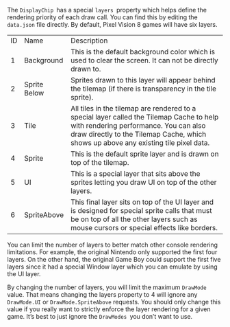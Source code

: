 The `DisplayChip `has a special `layers `property which helps define the rendering priority of each draw call. You can find this by editing the `data.json` file directly. By default, Pixel Vision 8 games will have six layers.

<table>
  <tr>
    <td>ID</td>
    <td>Name</td>
    <td>Description</td>
  </tr>
  <tr>
    <td>1</td>
    <td>Background</td>
    <td>This is the default background color which is used to clear the screen. It can not be directly drawn to.</td>
  </tr>
  <tr>
    <td>2</td>
    <td>Sprite Below</td>
    <td>Sprites drawn to this layer will appear behind the tilemap (if there is transparency in the tile sprite).</td>
  </tr>
  <tr>
    <td>3</td>
    <td>Tile</td>
    <td>All tiles in the tilemap are rendered to a special layer called the Tilemap Cache to help with rendering performance. You can also draw directly to the Tilemap Cache, which shows up above any existing tile pixel data.</td>
  </tr>
  <tr>
    <td>4</td>
    <td>Sprite</td>
    <td>This is the default sprite layer and is drawn on top of the tilemap.</td>
  </tr>
  <tr>
    <td>5</td>
    <td>UI</td>
    <td>This is a special layer that sits above the sprites letting you draw UI on top of the other layers.</td>
  </tr>
  <tr>
    <td>6</td>
    <td>SpriteAbove</td>
    <td>This final layer sits on top of the UI layer and is designed for special sprite calls that must be on top of all the other layers such as mouse cursors or special effects like borders.</td>
  </tr>
</table>


You can limit the number of layers to better match other console rendering limitations. For example, the original Nintendo only supported the first four layers. On the other hand, the original Game Boy could support the first five layers since it had a special Window layer which you can emulate by using the UI layer.

By changing the number of layers, you will limit the maximum `DrawMode `value. That means changing the layers property to 4 will ignore any `DrawMode.UI` or `DrawMode.SpriteAbove` requests. You should only change this value if you really want to strictly enforce the layer rendering for a given game. It’s best to just ignore the `DrawModes `you don’t want to use.


